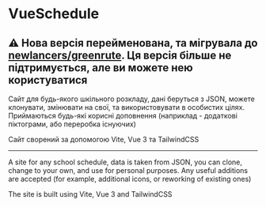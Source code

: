 # VueSchedule

## :warning: Нова версія перейменована, та мігрувала до [newlancers/greenrute](https://github.com/newlancers/greenrute). Ця версія більше не підтримується, але ви можете нею користуватися

Сайт для будь-якого шкільного розкладу, дані беруться з JSON, можете клонувати, змінювати на свої, та використовувати в особистих цілях. Приймаються будь-які корисні доповнення (наприклад - додаткові піктограми, або переробка існуючих)

Сайт сворений за допомогою Vite, Vue 3 та TailwindCSS

--------------------------------------------------

A site for any school schedule, data is taken from JSON, you can clone, change to your own, and use for personal purposes. Any useful additions are accepted (for example, additional icons, or reworking of existing ones)

The site is built using Vite, Vue 3 and TailwindCSS
